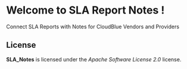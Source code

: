 # Welcome to SLA Report Notes !


Connect SLA Reports with Notes for CloudBlue Vendors and Providers

## License

**SLA_Notes** is licensed under the *Apache Software License 2.0* license.
